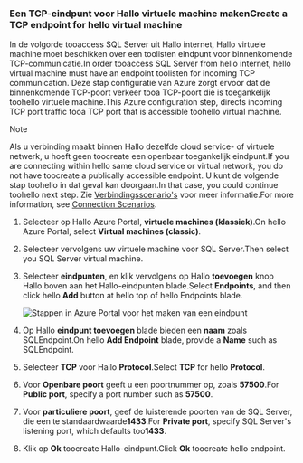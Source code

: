 ### <a name="create-a-tcp-endpoint-for-hello-virtual-machine"></a><span data-ttu-id="3a4f2-101">Een TCP-eindpunt voor Hallo virtuele machine maken</span><span class="sxs-lookup"><span data-stu-id="3a4f2-101">Create a TCP endpoint for hello virtual machine</span></span>
<span data-ttu-id="3a4f2-102">In de volgorde tooaccess SQL Server uit Hallo internet, Hallo virtuele machine moet beschikken over een toolisten eindpunt voor binnenkomende TCP-communicatie.</span><span class="sxs-lookup"><span data-stu-id="3a4f2-102">In order tooaccess SQL Server from hello internet, hello virtual machine must have an endpoint toolisten for incoming TCP communication.</span></span> <span data-ttu-id="3a4f2-103">Deze stap configuratie van Azure zorgt ervoor dat de binnenkomende TCP-poort verkeer tooa TCP-poort die is toegankelijk toohello virtuele machine.</span><span class="sxs-lookup"><span data-stu-id="3a4f2-103">This Azure configuration step, directs incoming TCP port traffic tooa TCP port that is accessible toohello virtual machine.</span></span>

> [!NOTE]
> <span data-ttu-id="3a4f2-104">Als u verbinding maakt binnen Hallo dezelfde cloud service- of virtuele netwerk, u hoeft geen toocreate een openbaar toegankelijk eindpunt.</span><span class="sxs-lookup"><span data-stu-id="3a4f2-104">If you are connecting within hello same cloud service or virtual network, you do not have toocreate a publically accessible endpoint.</span></span> <span data-ttu-id="3a4f2-105">U kunt de volgende stap toohello in dat geval kan doorgaan.</span><span class="sxs-lookup"><span data-stu-id="3a4f2-105">In that case, you could continue toohello next step.</span></span> <span data-ttu-id="3a4f2-106">Zie [Verbindingsscenario's](../articles/virtual-machines/windows/sqlclassic/virtual-machines-windows-classic-sql-connect.md#connection-scenarios) voor meer informatie.</span><span class="sxs-lookup"><span data-stu-id="3a4f2-106">For more information, see [Connection Scenarios](../articles/virtual-machines/windows/sqlclassic/virtual-machines-windows-classic-sql-connect.md#connection-scenarios).</span></span>
> 
> 

1. <span data-ttu-id="3a4f2-107">Selecteer op Hallo Azure Portal, **virtuele machines (klassiek)**.</span><span class="sxs-lookup"><span data-stu-id="3a4f2-107">On hello Azure Portal, select **Virtual machines (classic)**.</span></span>
2. <span data-ttu-id="3a4f2-108">Selecteer vervolgens uw virtuele machine voor SQL Server.</span><span class="sxs-lookup"><span data-stu-id="3a4f2-108">Then select you SQL Server virtual machine.</span></span>
3. <span data-ttu-id="3a4f2-109">Selecteer **eindpunten**, en klik vervolgens op Hallo **toevoegen** knop Hallo boven aan het Hallo-eindpunten blade.</span><span class="sxs-lookup"><span data-stu-id="3a4f2-109">Select **Endpoints**, and then click hello **Add** button at hello top of hello Endpoints blade.</span></span>
   
    ![Stappen in Azure Portal voor het maken van een eindpunt](./media/virtual-machines-sql-server-connection-steps/portal-endpoint-creation.png)
4. <span data-ttu-id="3a4f2-111">Op Hallo **eindpunt toevoegen** blade bieden een **naam** zoals SQLEndpoint.</span><span class="sxs-lookup"><span data-stu-id="3a4f2-111">On hello **Add Endpoint** blade, provide a **Name** such as SQLEndpoint.</span></span>
5. <span data-ttu-id="3a4f2-112">Selecteer **TCP** voor Hallo **Protocol**.</span><span class="sxs-lookup"><span data-stu-id="3a4f2-112">Select **TCP** for hello **Protocol**.</span></span>
6. <span data-ttu-id="3a4f2-113">Voor **Openbare poort** geeft u een poortnummer op, zoals **57500**.</span><span class="sxs-lookup"><span data-stu-id="3a4f2-113">For **Public port**, specify a port number such as **57500**.</span></span>
7. <span data-ttu-id="3a4f2-114">Voor **particuliere poort**, geef de luisterende poorten van de SQL Server, die een te standaardwaarde**1433**.</span><span class="sxs-lookup"><span data-stu-id="3a4f2-114">For **Private port**, specify SQL Server's listening port, which defaults too**1433**.</span></span>
8. <span data-ttu-id="3a4f2-115">Klik op **Ok** toocreate Hallo-eindpunt.</span><span class="sxs-lookup"><span data-stu-id="3a4f2-115">Click **Ok** toocreate hello endpoint.</span></span>

